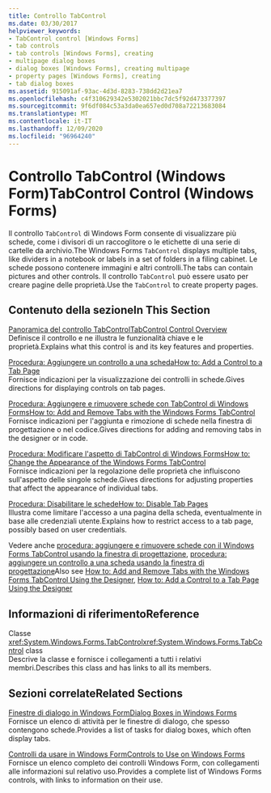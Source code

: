 ```yaml
---
title: Controllo TabControl
ms.date: 03/30/2017
helpviewer_keywords:
- TabControl control [Windows Forms]
- tab controls
- tab controls [Windows Forms], creating
- multipage dialog boxes
- dialog boxes [Windows Forms], creating multipage
- property pages [Windows Forms], creating
- tab dialog boxes
ms.assetid: 915091af-93ac-4d3d-8283-738dd2d21ea7
ms.openlocfilehash: c4f310629342e5302021bbc7dc5f92d473377397
ms.sourcegitcommit: 9f6df084c53a3da0ea657ed0d708a72213683084
ms.translationtype: MT
ms.contentlocale: it-IT
ms.lasthandoff: 12/09/2020
ms.locfileid: "96964240"
---
```

# <a name="tabcontrol-control-windows-forms"></a><span data-ttu-id="bb9e5-102">Controllo TabControl (Windows Form)</span><span class="sxs-lookup"><span data-stu-id="bb9e5-102">TabControl Control (Windows Forms)</span></span>
<span data-ttu-id="bb9e5-103">Il controllo `TabControl` di Windows Form consente di visualizzare più schede, come i divisori di un raccoglitore o le etichette di una serie di cartelle da archivio.</span><span class="sxs-lookup"><span data-stu-id="bb9e5-103">The Windows Forms `TabControl` displays multiple tabs, like dividers in a notebook or labels in a set of folders in a filing cabinet.</span></span> <span data-ttu-id="bb9e5-104">Le schede possono contenere immagini e altri controlli.</span><span class="sxs-lookup"><span data-stu-id="bb9e5-104">The tabs can contain pictures and other controls.</span></span> <span data-ttu-id="bb9e5-105">Il controllo `TabControl` può essere usato per creare pagine delle proprietà.</span><span class="sxs-lookup"><span data-stu-id="bb9e5-105">Use the `TabControl` to create property pages.</span></span>  
  
## <a name="in-this-section"></a><span data-ttu-id="bb9e5-106">Contenuto della sezione</span><span class="sxs-lookup"><span data-stu-id="bb9e5-106">In This Section</span></span>  
 [<span data-ttu-id="bb9e5-107">Panoramica del controllo TabControl</span><span class="sxs-lookup"><span data-stu-id="bb9e5-107">TabControl Control Overview</span></span>](tabcontrol-control-overview-windows-forms.md)  
 <span data-ttu-id="bb9e5-108">Definisce il controllo e ne illustra le funzionalità chiave e le proprietà.</span><span class="sxs-lookup"><span data-stu-id="bb9e5-108">Explains what this control is and its key features and properties.</span></span>  
  
 [<span data-ttu-id="bb9e5-109">Procedura: Aggiungere un controllo a una scheda</span><span class="sxs-lookup"><span data-stu-id="bb9e5-109">How to: Add a Control to a Tab Page</span></span>](how-to-add-a-control-to-a-tab-page.md)  
 <span data-ttu-id="bb9e5-110">Fornisce indicazioni per la visualizzazione dei controlli in schede.</span><span class="sxs-lookup"><span data-stu-id="bb9e5-110">Gives directions for displaying controls on tab pages.</span></span>  
  
 [<span data-ttu-id="bb9e5-111">Procedura: Aggiungere e rimuovere schede con TabControl di Windows Forms</span><span class="sxs-lookup"><span data-stu-id="bb9e5-111">How to: Add and Remove Tabs with the Windows Forms TabControl</span></span>](how-to-add-and-remove-tabs-with-the-windows-forms-tabcontrol.md)  
 <span data-ttu-id="bb9e5-112">Fornisce indicazioni per l'aggiunta e rimozione di schede nella finestra di progettazione o nel codice.</span><span class="sxs-lookup"><span data-stu-id="bb9e5-112">Gives directions for adding and removing tabs in the designer or in code.</span></span>  
  
 [<span data-ttu-id="bb9e5-113">Procedura: Modificare l'aspetto di TabControl di Windows Forms</span><span class="sxs-lookup"><span data-stu-id="bb9e5-113">How to: Change the Appearance of the Windows Forms TabControl</span></span>](how-to-change-the-appearance-of-the-windows-forms-tabcontrol.md)  
 <span data-ttu-id="bb9e5-114">Fornisce indicazioni per la regolazione delle proprietà che influiscono sull'aspetto delle singole schede.</span><span class="sxs-lookup"><span data-stu-id="bb9e5-114">Gives directions for adjusting properties that affect the appearance of individual tabs.</span></span>  
  
 [<span data-ttu-id="bb9e5-115">Procedura: Disabilitare le schede</span><span class="sxs-lookup"><span data-stu-id="bb9e5-115">How to: Disable Tab Pages</span></span>](how-to-disable-tab-pages.md)  
 <span data-ttu-id="bb9e5-116">Illustra come limitare l'accesso a una pagina della scheda, eventualmente in base alle credenziali utente.</span><span class="sxs-lookup"><span data-stu-id="bb9e5-116">Explains how to restrict access to a tab page, possibly based on user credentials.</span></span>  
  
 <span data-ttu-id="bb9e5-117">Vedere anche [procedura: aggiungere e rimuovere schede con il Windows Forms TabControl usando la finestra di progettazione](add-and-remove-tabs-with-wf-tabcontrol-using-the-designer.md), [procedura: aggiungere un controllo a una scheda usando la finestra di progettazione](how-to-add-a-control-to-a-tab-page-using-the-designer.md)</span><span class="sxs-lookup"><span data-stu-id="bb9e5-117">Also see [How to: Add and Remove Tabs with the Windows Forms TabControl Using the Designer](add-and-remove-tabs-with-wf-tabcontrol-using-the-designer.md), [How to: Add a Control to a Tab Page Using the Designer](how-to-add-a-control-to-a-tab-page-using-the-designer.md)</span></span>  
  
## <a name="reference"></a><span data-ttu-id="bb9e5-118">Informazioni di riferimento</span><span class="sxs-lookup"><span data-stu-id="bb9e5-118">Reference</span></span>  
 <span data-ttu-id="bb9e5-119">Classe <xref:System.Windows.Forms.TabControl></span><span class="sxs-lookup"><span data-stu-id="bb9e5-119"><xref:System.Windows.Forms.TabControl> class</span></span>  
 <span data-ttu-id="bb9e5-120">Descrive la classe e fornisce i collegamenti a tutti i relativi membri.</span><span class="sxs-lookup"><span data-stu-id="bb9e5-120">Describes this class and has links to all its members.</span></span>  
  
## <a name="related-sections"></a><span data-ttu-id="bb9e5-121">Sezioni correlate</span><span class="sxs-lookup"><span data-stu-id="bb9e5-121">Related Sections</span></span>  
 [<span data-ttu-id="bb9e5-122">Finestre di dialogo in Windows Form</span><span class="sxs-lookup"><span data-stu-id="bb9e5-122">Dialog Boxes in Windows Forms</span></span>](../dialog-boxes-in-windows-forms.md)  
 <span data-ttu-id="bb9e5-123">Fornisce un elenco di attività per le finestre di dialogo, che spesso contengono schede.</span><span class="sxs-lookup"><span data-stu-id="bb9e5-123">Provides a list of tasks for dialog boxes, which often display tabs.</span></span>  
  
 [<span data-ttu-id="bb9e5-124">Controlli da usare in Windows Form</span><span class="sxs-lookup"><span data-stu-id="bb9e5-124">Controls to Use on Windows Forms</span></span>](controls-to-use-on-windows-forms.md)  
 <span data-ttu-id="bb9e5-125">Fornisce un elenco completo dei controlli Windows Form, con collegamenti alle informazioni sul relativo uso.</span><span class="sxs-lookup"><span data-stu-id="bb9e5-125">Provides a complete list of Windows Forms controls, with links to information on their use.</span></span>
